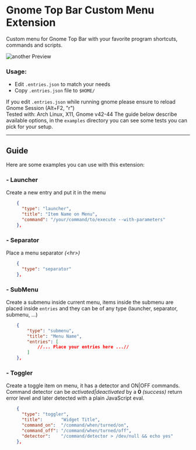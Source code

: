 # Gnome Top Bar Custom Menu Extension
Custom menu for Gnome Top Bar with your favorite program shortcuts, commands and scripts.

![another Preview](widget.png)


### Usage:
- Edit `.entries.json` to match your needs
- Copy `.entries.json` file to `$HOME/`  

If you edit `.entries.json` while running gnome please ensure to reload Gnome Session (Alt+F2, "r")  
Tested with: Arch Linux, X11, Gnome v42-44 
The guide below describe available options, in the `examples` directory you can see some tests you can
pick for your setup.


---

## Guide
Here are some examples you can use with this extension:
### **- Launcher**
Create a new entry and put it in the menu
```json
    {
      "type": "launcher",
      "title": "Item Name on Menu",
      "command": "/your/command/to/execute --with-parameters"
    },
```

### **- Separator**
Place a menu separator _(\<hr>)_
```json
    {
      "type": "separator"
    },
```

### **- SubMenu**
Create a submenu inside current menu, items inside the submenu are placed inside `entries`
and they can be of any type (launcher, separator, submenu, ...)
```json
    {
        "type": "submenu",
        "title": "Menu Name",
        "entries": [
            //... Place your entries here ...//
        ]
    },
```

### **- Toggler**
Create a toggle item on menu, it has a detector and ON|OFF commands.
Command detector can be _activated|deactivated_ by a **0** _(success)_ return error level
and later detected with a plain JavaScript eval.
```json
    {
      "type": "toggler",
      "title":       "Widget Title",
      "command_on":  "/command/when/turned/on",
      "command_off": "/command/when/turned/off",
      "detector":    "/command/detector > /dev/null && echo yes"
    },
```
